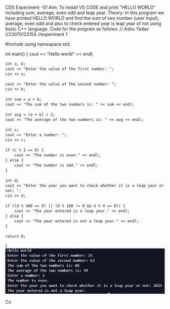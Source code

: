 CDS Experiment -01
Aim: To install VS CODE and print "HELLO WORLD" including sum, average, even odd and leap year.
Theory: In this program we have printed HELLO WORLD  and find the sum of two number (user input), average, even odd and also to check entered year is leap year of not using basic C++ language.
Code for the program as follows:
// Ashu Yadav
//23070123154
//experiment 1

#include <iostream>
using namespace std;

int main() {
    cout << "Hello world" << endl;

    int a, b;
    cout << "Enter the value of the first number: ";  
    cin >> a;

    cout << "Enter the value of the second number: ";
    cin >> b;

    int sum = a + b;
    cout << "The sum of the two numbers is: " << sum << endl;
    
    int avg = (a + b) / 2;
    cout << "The average of the two numbers is: " << avg << endl;

    int c;
    cout << "Enter a number: ";
    cin >> c;

    if (c % 2 == 0) {
        cout << "The number is even." << endl;
    } else {
        cout << "The number is odd." << endl;
    }

    int d;
    cout << "Enter the year you want to check whether it is a leap year or not: ";
    cin >> d;

    if ((d % 400 == 0) || (d % 100 != 0 && d % 4 == 0)) {
        cout << "The year entered is a leap year." << endl;
    } else {
        cout << "The year entered is not a leap year." << endl;
    }

    return 0;
}
![exp1](https://github.com/ashuydv-05/CDS-Experiment-1/blob/main/Screenshot%202024-07-30%20151908.png)

Co

